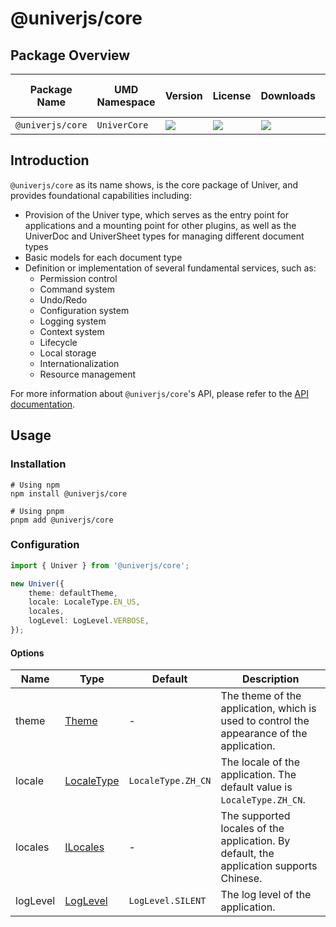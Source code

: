 # @univerjs/core

## Package Overview

| Package Name | UMD Namespace | Version | License | Downloads | Contains CSS | Contains i18n locales |
| --- | --- | --- | --- | --- | :---: | :---: |
| `@univerjs/core` | `UniverCore` | [![][npm-version-shield]][npm-version-link] | ![][npm-license-shield] | ![][npm-downloads-shield] | ❌ | ❌ |

## Introduction

`@univerjs/core` as its name shows, is the core package of Univer, and provides foundational capabilities including:

* Provision of the Univer type, which serves as the entry point for applications and a mounting point for other plugins, as well as the UniverDoc and UniverSheet types for managing different document types
* Basic models for each document type
* Definition or implementation of several fundamental services, such as:
  * Permission control
  * Command system
  * Undo/Redo
  * Configuration system
  * Logging system
  * Context system
  * Lifecycle
  * Local storage
  * Internationalization
  * Resource management

For more information about `@univerjs/core`'s API, please refer to the [API documentation](https://univer.ai/typedoc/@univerjs/core/README).

## Usage

### Installation

```shell
# Using npm
npm install @univerjs/core

# Using pnpm
pnpm add @univerjs/core
```

### Configuration

```typescript
import { Univer } from '@univerjs/core';

new Univer({
    theme: defaultTheme,
    locale: LocaleType.EN_US,
    locales,
    logLevel: LogLevel.VERBOSE,
});
```

#### Options

| Name | Type | Default | Description |
| --- | --- | --- | --- |
| theme | [Theme](https://univer.ai/guides/sheet/advanced/custom-theme) | - | The theme of the application, which is used to control the appearance of the application. |
| locale | [LocaleType](https://univer.ai/typedoc/@univerjs/core/enumerations/LocaleType) | `LocaleType.ZH_CN` | The locale of the application. The default value is `LocaleType.ZH_CN`.
| locales | [ILocales](https://univer.ai/typedoc/@univerjs/core/interfaces/ILocales) | - | The supported locales of the application. By default, the application supports Chinese.
| logLevel | [LogLevel](https://univer.ai/typedoc/@univerjs/core/enumerations/LogLevel) | `LogLevel.SILENT` | The log level of the application. |

<!-- Links -->
[npm-version-shield]: https://img.shields.io/npm/v/@univerjs/core?style=flat-square
[npm-version-link]: https://npmjs.com/package/@univerjs/core
[npm-license-shield]: https://img.shields.io/npm/l/@univerjs/core?style=flat-square
[npm-downloads-shield]: https://img.shields.io/npm/dm/@univerjs/core?style=flat-square
